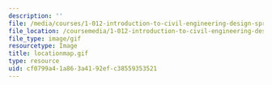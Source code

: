 ```yaml
---
description: ''
file: /media/courses/1-012-introduction-to-civil-engineering-design-spring-2002/cf0799a41a863a4192efc38559353521_locationmap.gif
file_location: /coursemedia/1-012-introduction-to-civil-engineering-design-spring-2002/cf0799a41a863a4192efc38559353521_locationmap.gif
file_type: image/gif
resourcetype: Image
title: locationmap.gif
type: resource
uid: cf0799a4-1a86-3a41-92ef-c38559353521
---
```

